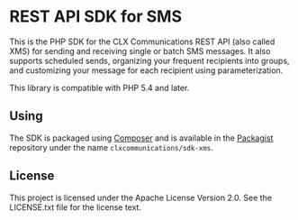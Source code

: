REST API SDK for SMS
====================

This is the PHP SDK for the CLX Communications REST API (also called
XMS) for sending and receiving single or batch SMS messages. It also
supports scheduled sends, organizing your frequent recipients into
groups, and customizing your message for each recipient using
parameterization.

This library is compatible with PHP 5.4 and later.

Using
-----

The SDK is packaged using [Composer](https://getcomposer.org/) and is
available in the [Packagist](https://packagist.org/) repository under
the name `clxcommunications/sdk-xms`.

License
-------

This project is licensed under the Apache License Version 2.0. See the
LICENSE.txt file for the license text.
